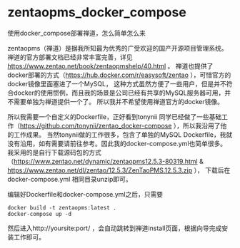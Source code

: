 # zentaopms_docker_compose
使用docker_compose部署禅道，怎么简单怎么来

zentaopms（禅道）是据我所知最为优秀的广受欢迎的国产开源项目管理系统。
禅道的官方部署文档已经非常丰富完善，详见 https://www.zentao.net/book/zentaopmshelp/40.html 。
禅道也提供了docker部署的方式（https://hub.docker.com/r/easysoft/zentao ），可惜官方的docker镜像里面塞进了一个MySQL，
这种方式虽然方便了一些用户，但是并不符合docker的使用惯例，而且我的场景是公司已经有共享的MySQL服务器可用，并不需要单独为禅道提供一个了。
所以我并不希望使用禅道官方的docker镜像。  
  
所以我需要一个自定义的Dockerfile，正好看到tonynii 同学已经做了一些基础工作（https://github.com/tonynii/zentao_docker-compose ），所以我沿用了他的工作成果。
当然tonynii做的工作很多，包含了单独的MySQL Dockerfile，我就没有沿用，如有需要请前往参考。因此我的docker-compose.yml也简单很多。
我采用的是自行下载源码包的方式（https://www.zentao.net/dynamic/zentaopms12.5.3-80319.html & https://www.zentao.net/dl/zentao/12.5.3/ZenTaoPMS.12.5.3.zip ），
下载后在docker-compose.yml 相同目录unzip即可。  
  
编辑好Dockerfile和docker-compose.yml之后，只需要
```
docker build -t zentaopms:latest .
docker-compose up -d
```
然后进入http://yoursite:port/ ，会自动跳转到禅道install页面，根据向导完成安装工作即可。

